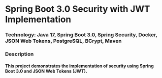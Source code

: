 # Spring Boot 3.0 Security with JWT Implementation

### Technology: Java 17, Spring Boot 3.0, Spring Security, Docker, JSON Web Tokens, PostgreSQL, BCrypt, Maven

### Description

#### This project demonstrates the implementation of security using Spring Boot 3.0 and JSON Web Tokens (JWT). 
